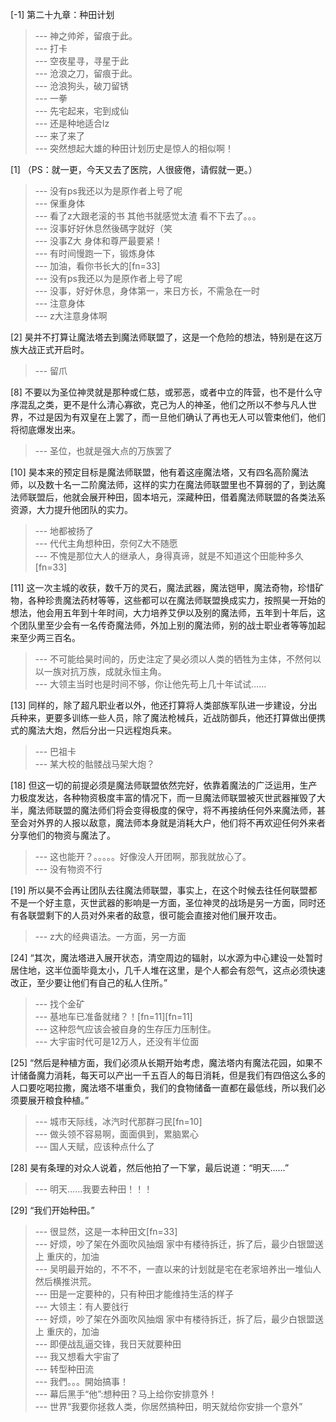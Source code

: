 
[-1] 第二十九章：种田计划
>--- 神之帅斧，留痕于此。<br>
>--- 打卡<br>
>--- 空夜星寻，寻星于此<br>
>--- 沧浪之刀，留痕于此。<br>
>--- 沧浪狗头，破刀留锈<br>
>--- 一拳<br>
>--- 先宅起来，宅到成仙<br>
>--- 还是种地适合lz<br>
>--- 来了来了<br>
>--- 突然想起大雄的种田计划历史是惊人的相似啊！<br>

[1] （PS：就一更，今天又去了医院，人很疲倦，请假就一更。）
>--- 没有ps我还以为是原作者上号了呢<br>
>--- 保重身体<br>
>--- 看了z大跟老滚的书 其他书就感觉太渣 看不下去了。。。<br>
>--- 沒事好好休息然後碼字就好（笑<br>
>--- 没事Z大 身体和尊严最要紧！<br>
>--- 有时间慢跑一下，锻炼身体<br>
>--- 加油，看你书长大的[fn=33]<br>
>--- 没有ps我还以为是原作者上号了呢<br>
>--- 没事，好好休息，身体第一，来日方长，不需急在一时<br>
>--- 注意身体<br>
>--- z大注意身体啊<br>

[2] 昊并不打算让魔法塔去到魔法师联盟了，这是一个危险的想法，特别是在这万族大战正式开启时。
>--- 留爪<br>

[8] 不要以为圣位神灵就是那种或仁慈，或邪恶，或者中立的阵营，也不是什么守序混乱之类，更不是什么清心寡欲，克己为人的神圣，他们之所以不参与凡人世界，不过是因为有双皇在上罢了，而一旦他们确认了再也无人可以管束他们，他们将彻底爆发出来。
>--- 圣位，也就是强大点的万族罢了<br>

[10] 昊本来的预定目标是魔法师联盟，他有着这座魔法塔，又有四名高阶魔法师，以及数十名一二阶魔法师，这样的实力在魔法师联盟里也不算弱的了，到达魔法师联盟后，他就会展开种田，固本培元，深藏种田，借着魔法师联盟的各类法系资源，大力提升他团队的实力。
>--- 地都被扬了<br>
>--- 代代主角想种田，奈何Z大不随愿<br>
>--- 不愧是那位大人的继承人，身得真谛，就是不知道这个田能种多久[fn=33]<br>

[11] 这一次主城的收获，数千万的灵石，魔法武器，魔法铠甲，魔法奇物，珍惜矿物，各种珍贵魔法药材等等，这些都可以在魔法师联盟换成实力，按照昊一开始的想法，他会用五年到十年时间，大力培养艾伊以及别的魔法师，五年到十年后，这个团队里至少会有一名传奇魔法师，外加上别的魔法师，别的战士职业者等等加起来至少两三百名。
>--- 不可能给昊时间的，历史注定了昊必须以人类的牺牲为主体，不然何以以一族对抗万族，成就永恒主角。<br>
>--- 大领主当时也是时间不够，你让他先苟上几十年试试……<br>

[13] 同样的，除了超凡职业者以外，他还打算将人类部族军队进一步建设，分出兵种来，更要多训练一些人员，除了魔法枪械兵，近战防御兵，他还打算做出便携式的魔法大炮，然后分出一只远程炮兵来。
>--- 巴祖卡<br>
>--- 某大校的骷髅战马架大炮？<br>

[18] 但这一切的前提必须是魔法师联盟依然完好，依靠着魔法的广泛运用，生产力极度发达，各种物资极度丰富的情况下，而一旦魔法师联盟被灭世武器摧毁了大半，魔法师联盟的魔法师们将会变得极度的保守，将不再接纳任何外来魔法师，甚至会对外界的人报以敌意，魔法师本身就是消耗大户，他们将不再欢迎任何外来者分享他们的物资与魔法了。
>--- 这也能开？。。。。。好像没人开团啊，那我就放心了。<br>
>--- 没有物资不行<br>

[19] 所以昊不会再让团队去往魔法师联盟，事实上，在这个时候去往任何联盟都不是一个好主意，灭世武器的影响是一方面，圣位神灵的战场是另一方面，同时还有各联盟剩下的人员对外来者的敌意，很可能会直接对他们展开攻击。
>--- z大的经典语法。一方面，另一方面<br>

[24] “其次，魔法塔进入展开状态，清空周边的辐射，以水源为中心建设一处暂时居住地，这半位面毕竟太小，几千人堆在这里，是个人都会有怨气，这点必须快速改正，至少要让他们有自己的私人住所。”
>--- 找个金矿<br>
>--- 基地车已准备就绪？！[fn=11][fn=11]<br>
>--- 这种怨气应该会被自身的生存压力压制住。<br>
>--- 大宇宙时代可是12万人，还没有半位面<br>

[25] “然后是种植方面，我们必须从长期开始考虑，魔法塔内有魔法花园，如果不计储备魔力消耗，每天可以产出一千五百人的每日消耗，但是我们有四倍这么多的人口要吃喝拉撒，魔法塔不堪重负，我们的食物储备一直都在最低线，所以我们必须要展开粮食种植。”
>--- 城市天际线，冰汽时代那群刁民[fn=10]<br>
>--- 做头领不容易啊，面面俱到，累脑累心<br>
>--- 国人天赋，应该种点什么了<br>

[28] 昊有条理的对众人说着，然后他拍了一下掌，最后说道：“明天……”
>--- 明天……我要去种田！！！<br>

[29] “我们开始种田。”
>--- 很显然，这是一本种田文[fn=33]<br>
>--- 好烦，吵了架在外面吹风抽烟
家中有楼待拆迁，拆了后，最少白银盟送上
重庆的，加油<br>
>--- 吴明最开始的，不不不，一直以来的计划就是宅在老家培养出一堆仙人然后横推洪荒。<br>
>--- 田是一定要种的，只有种田才能维持生活的样子<br>
>--- 大领主：有人要戗行<br>
>--- 好烦，吵了架在外面吹风抽烟
家中有楼待拆迁，拆了后，最少白银盟送上
重庆的，加油<br>
>--- 即便战乱逼交锋，我日天就要种田<br>
>--- 我又想看大宇宙了<br>
>--- 转型种田流<br>
>--- 我們。。。開始搞事！<br>
>--- 幕后黑手“他”:想种田？马上给你安排意外！<br>
>--- 世界“我要你拯救人类，你居然搞种田，明天就给你安排一个意外”<br>
